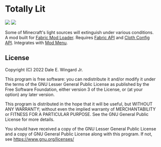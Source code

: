 # Totally Lit

![](https://cf.way2muchnoise.eu/full_totally-lit_downloads.svg?badge_style=for_the_badge) ![](https://cf.way2muchnoise.eu/versions/totally-lit.svg?badge_style=for_the_badge)

Some of Minecraft's light sources will extinguish under various conditions. A mod built for [Fabric Mod Loader](https://fabricmc.net/use). Requires [Fabric API](https://www.curseforge.com/minecraft/mc-mods/fabric-api) and [Cloth Config API](https://www.curseforge.com/minecraft/mc-mods/cloth-config). Integrates with [Mod Menu](https://www.curseforge.com/minecraft/mc-mods/modmenu).

## License

Copyright (C) 2022 Dale E. Wingard Jr.

This program is free software: you can redistribute it and/or modify
it under the terms of the GNU Lesser General Public License as published by
the Free Software Foundation, either version 3 of the License, or
(at your option) any later version.

This program is distributed in the hope that it will be useful,
but WITHOUT ANY WARRANTY; without even the implied warranty of
MERCHANTABILITY or FITNESS FOR A PARTICULAR PURPOSE.  See the
GNU General Public License for more details.

You should have received a copy of the GNU Lesser General Public License
and a copy of GNU General Public License along with this program.  If not, see
<https://www.gnu.org/licenses/>
